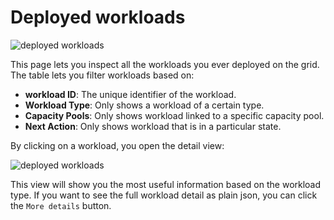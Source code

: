# Deployed workloads

![deployed workloads](sdk__deployed_workload.png  )

This page lets you inspect all the workloads you ever deployed on the grid. 
The table lets you filter workloads based on:

* **workload ID**: The unique identifier of the workload.
* **Workload Type**: Only shows a workload of a certain type.
* **Capacity Pools**: Only shows workload linked to a specific capacity pool.
* **Next Action**: Only shows workload that is in a particular state.

By clicking on a workload, you open the detail view:

![deployed workloads](sdk__deployed_workload_detail.png  )

This view will show you the most useful information based on the workload type. If you want to see the full workload detail as plain json, you can click the `More details` button.